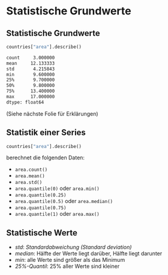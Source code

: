 # Statistische Grundwerte

## Statistische Grundwerte

```py
countries["area"].describe()
```

```txt
count     3.000000
mean     12.133333
std       4.215843
min       9.600000
25%       9.700000
50%       9.800000
75%      13.400000
max      17.000000
dtype: float64
```

(Siehe nächste Folie für Erklärungen)

## Statistik einer Series

```py
countries["area"].describe()
```

berechnet die folgenden Daten:

- `area.count()`
- `area.mean()`
- `area.std()`
- `area.quantile(0)` oder `area.min()`
- `area.quantile(0.25)`
- `area.quantile(0.5)` oder `area.median()`
- `area.quantile(0.75)`
- `area.quantile(1)` oder `area.max()`

## Statistische Werte

- _std_: _Standardabweichung (Standard deviation)_
- _median_: Hälfte der Werte liegt darüber, Hälfte liegt darunter
- _min_: alle Werte sind größer als das Minimum
- _25%-Quantil_: 25% aller Werte sind kleiner
